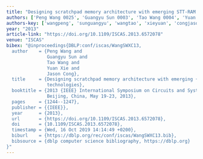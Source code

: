 ```yaml
---
title: "Designing scratchpad memory architecture with emerging STT-RAM memory technologies"
authors: ['Peng Wang 0025', 'Guangyu Sun 0003', 'Tao Wang 0004', 'Yuan Xie 0001', 'Jason Cong']
authors-key: ['wangpeng', 'sunguangyu', 'wangtao', 'xieyuan', 'congjason']
year: "2013"
article-link: "https://doi.org/10.1109/ISCAS.2013.6572078"
venue: "ISCAS"
bibex: "@inproceedings{DBLP:conf/iscas/WangSWXC13,
  author    = {Peng Wang and
               Guangyu Sun and
               Tao Wang and
               Yuan Xie and
               Jason Cong},
  title     = {Designing scratchpad memory architecture with emerging {STT-RAM} memory
               technologies},
  booktitle = {2013 {IEEE} International Symposium on Circuits and Systems (ISCAS2013),
               Beijing, China, May 19-23, 2013},
  pages     = {1244--1247},
  publisher = {{IEEE}},
  year      = {2013},
  url       = {https://doi.org/10.1109/ISCAS.2013.6572078},
  doi       = {10.1109/ISCAS.2013.6572078},
  timestamp = {Wed, 16 Oct 2019 14:14:49 +0200},
  biburl    = {https://dblp.org/rec/conf/iscas/WangSWXC13.bib},
  bibsource = {dblp computer science bibliography, https://dblp.org}
}"
---
```

